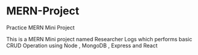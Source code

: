 # MERN-Project
Practice MERN Mini Project 

This is a MERN Mini project named Researcher Logs which performs basic CRUD Operation using Node , MongoDB , Express and React
